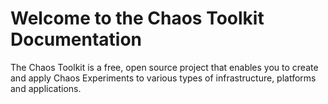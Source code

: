 # Welcome to the Chaos Toolkit Documentation

The Chaos Toolkit is a free, open source project that enables you to create and apply Chaos Experiments to various types of infrastructure, platforms and applications.